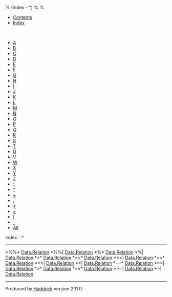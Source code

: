 % (Index - \*)
% 
% 

-   [Contents](index.html)
-   [Index](doc-index.html)

 

-   [A](doc-index-A.html)
-   [B](doc-index-B.html)
-   [C](doc-index-C.html)
-   [D](doc-index-D.html)
-   [E](doc-index-E.html)
-   [F](doc-index-F.html)
-   [G](doc-index-G.html)
-   [H](doc-index-H.html)
-   [I](doc-index-I.html)
-   [J](doc-index-J.html)
-   [K](doc-index-K.html)
-   [L](doc-index-L.html)
-   [M](doc-index-M.html)
-   [N](doc-index-N.html)
-   [O](doc-index-O.html)
-   [P](doc-index-P.html)
-   [Q](doc-index-Q.html)
-   [R](doc-index-R.html)
-   [S](doc-index-S.html)
-   [T](doc-index-T.html)
-   [U](doc-index-U.html)
-   [V](doc-index-V.html)
-   [W](doc-index-W.html)
-   [X](doc-index-X.html)
-   [Y](doc-index-Y.html)
-   [Z](doc-index-Z.html)
-   [:](doc-index-58.html)
-   [\*](doc-index-42.html)
-   [+](doc-index-43.html)
-   [.](doc-index-46.html)
-   [\<](doc-index-60.html)
-   [=](doc-index-61.html)
-   [|](doc-index-124.html)
-   [\_](doc-index-95.html)
-   [All](doc-index-All.html)

Index - \*

  ---------- ---------------------------------------------------------
  \*%%\*     [Data.Relation](Data-Relation.html#v:-42--37--37--42-)
  \*%%|      [Data.Relation](Data-Relation.html#v:-42--37--37--124-)
  \*%\*      [Data.Relation](Data-Relation.html#v:-42--37--42-)
  \*%|       [Data.Relation](Data-Relation.html#v:-42--37--124-)
  \*\<\*     [Data.Relation](Data-Relation.html#v:-42--60--42-)
  \*\<=\*    [Data.Relation](Data-Relation.html#v:-42--60--61--42-)
  \*\<=|     [Data.Relation](Data-Relation.html#v:-42--60--61--124-)
  \*\<\>\*   [Data.Relation](Data-Relation.html#v:-42--60--62--42-)
  \*\<\>|    [Data.Relation](Data-Relation.html#v:-42--60--62--124-)
  \*\<|      [Data.Relation](Data-Relation.html#v:-42--60--124-)
  \*==\*     [Data.Relation](Data-Relation.html#v:-42--61--61--42-)
  \*==|      [Data.Relation](Data-Relation.html#v:-42--61--61--124-)
  \*\>\*     [Data.Relation](Data-Relation.html#v:-42--62--42-)
  \*\>=\*    [Data.Relation](Data-Relation.html#v:-42--62--61--42-)
  \*\>=|     [Data.Relation](Data-Relation.html#v:-42--62--61--124-)
  \*\>|      [Data.Relation](Data-Relation.html#v:-42--62--124-)
  ---------- ---------------------------------------------------------

Produced by [Haddock](http://www.haskell.org/haddock/) version 2.11.0
